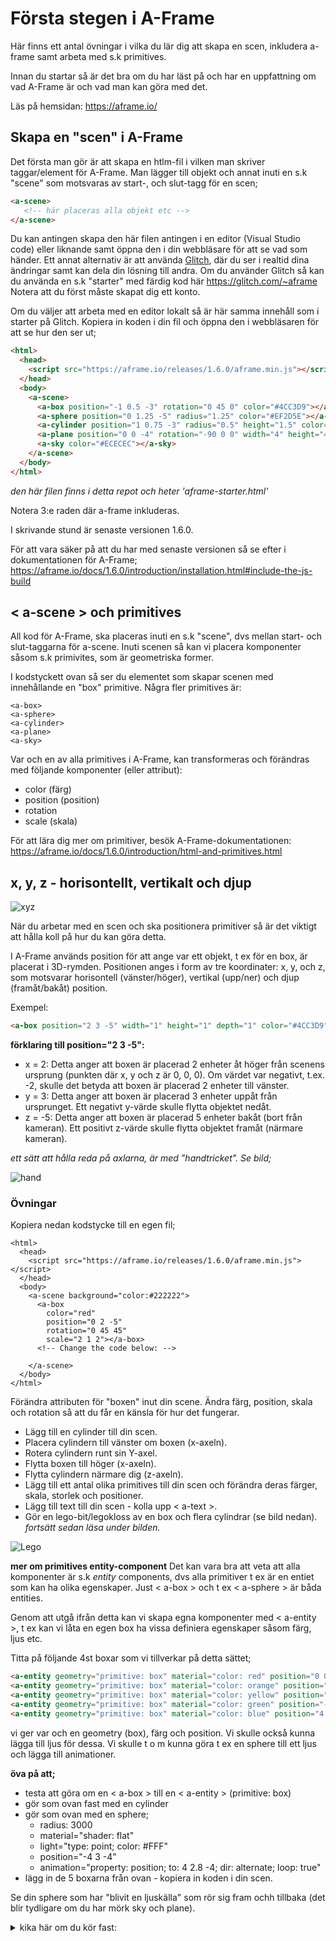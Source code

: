 # Första stegen i A-Frame

Här finns ett antal övningar i vilka du lär dig att skapa en scen, inkludera a-frame samt arbeta med s.k primitives.

Innan du startar så är det bra om du har läst på och har en uppfattning om vad A-Frame är och vad man kan göra med det.

Läs på hemsidan: https://aframe.io/


## Skapa en "scen" i A-Frame

Det första man gör är att skapa en htlm-fil i vilken man skriver taggar/element för A-Frame.
Man lägger till objekt och annat inuti en s.k "scene" som motsvaras av start-, och slut-tagg för en scen;
```html
<a-scene>
   <!-- här placeras alla objekt etc -->
</a-scene>
```

Du kan antingen skapa den här filen antingen i en editor (Visual Studio code) eller liknande samt öppna den i din webbläsare för att se vad som händer.
Ett annat alternativ är att använda [Glitch](https://glitch.com/), där du ser i realtid dina ändringar samt kan dela din lösning till andra. Om du använder Glitch så kan du använda en s.k "starter" med färdig kod här https://glitch.com/~aframe
Notera att du först måste skapat dig ett konto.


Om du väljer att arbeta med en editor lokalt så är här samma innehåll som i starter på Glitch. Kopiera in koden i din fil och öppna den i webbläsaren för att se hur den ser ut;
```html
<html>
  <head>
    <script src="https://aframe.io/releases/1.6.0/aframe.min.js"></script>
  </head>
  <body>
    <a-scene>
      <a-box position="-1 0.5 -3" rotation="0 45 0" color="#4CC3D9"></a-box>
      <a-sphere position="0 1.25 -5" radius="1.25" color="#EF2D5E"></a-sphere>
      <a-cylinder position="1 0.75 -3" radius="0.5" height="1.5" color="#FFC65D"></a-cylinder>
      <a-plane position="0 0 -4" rotation="-90 0 0" width="4" height="4" color="#7BC8A4"></a-plane>
      <a-sky color="#ECECEC"></a-sky>
    </a-scene>
  </body>
</html>
```
*den här filen finns i detta repot och heter 'aframe-starter.html'*


Notera 3:e raden där a-frame inkluderas.

I skrivande stund är senaste versionen 1.6.0.

För att vara säker på att du har med senaste versionen så se efter i dokumentationen för A-Frame;
https://aframe.io/docs/1.6.0/introduction/installation.html#include-the-js-build


## < a-scene > och primitives

All kod för A-Frame, ska placeras inuti en s.k "scene", dvs mellan start- och slut-taggarna för a-scene.
Inuti scenen så kan vi placera komponenter såsom s.k primivites, som är geometriska former.

I kodstyckett ovan så ser du elementet **<a-scene>** som skapar scenen med innehållande en "box" primitive. Några fler primitives är:

```
<a-box>
<a-sphere>
<a-cylinder>
<a-plane>
<a-sky>
```

Var och en av alla primitives i A-Frame, kan transformeras och förändras med följande komponenter (eller attribut):

- color (färg)
- position (position)
- rotation
- scale (skala)
  

För att lära dig mer om primitiver, besök A-Frame-dokumentationen: https://aframe.io/docs/1.6.0/introduction/html-and-primitives.html

## **x, y, z** - horisontellt, vertikalt och djup 

![xyz](https://github.com/mattische/aframe-intro/blob/a52534502c254b88356c99fb290c525327cabd4b/0%20-%20start/xyz.png)

När du arbetar med en scen och ska positionera primitiver så är det viktigt att hålla koll på hur du kan göra detta. 

I A-Frame används position för att ange var ett objekt, t ex för en box, är placerat i 3D-rymden. Positionen anges i form av tre koordinater: x, y, och z, som motsvarar horisontell (vänster/höger), vertikal (upp/ner) och djup (framåt/bakåt) position.

Exempel:
```html
<a-box position="2 3 -5" width="1" height="1" depth="1" color="#4CC3D9"></a-box>
```

**förklaring till position="2 3 -5":**

- x = 2: Detta anger att boxen är placerad 2 enheter åt höger från scenens ursprung (punkten där x, y och z är 0, 0, 0). Om värdet var negativt, t.ex. -2, skulle det betyda att boxen är placerad 2 enheter till vänster.
- y = 3: Detta anger att boxen är placerad 3 enheter uppåt från ursprunget. Ett negativt y-värde skulle flytta objektet nedåt.
- z = -5: Detta anger att boxen är placerad 5 enheter bakåt (bort från kameran). Ett positivt z-värde skulle flytta objektet framåt (närmare kameran).

*ett sätt att hålla reda på axlarna, är med "handtricket". Se bild;*

![hand](https://github.com/mattische/aframe-intro/blob/1168dff93f021595e7a82a9f20eb3b8e44cd5633/0%20-%20start/hand.png)


### Övningar 

Kopiera nedan kodstycke till en egen fil;

```
<html>
  <head>
    <script src="https://aframe.io/releases/1.6.0/aframe.min.js"></script>
  </head>
  <body>
    <a-scene background="color:#222222">
      <a-box 
        color="red" 
        position="0 2 -5"
        rotation="0 45 45"
        scale="2 1 2"></a-box>
      <!-- Change the code below: -->
      
    </a-scene>
  </body>
</html>
```

Förändra attributen för "boxen" <a-box> inut din scene.
Ändra färg, position, skala och rotation så att du får en känsla för hur det fungerar.

- Lägg till en cylinder till din scen.
- Placera cylindern till vänster om boxen (x-axeln).
- Rotera cylindern runt sin Y-axel.
- Flytta boxen till höger (x-axeln).
- Flytta cylindern närmare dig (z-axeln).
- Lägg till ett antal olika primitives till din scen och förändra deras färger, skala, storlek och positioner.
- Lägg till text till din scen - kolla upp < a-text >.
- Gör en lego-bit/legokloss av en box och flera cylindrar (se bild nedan).
*fortsätt sedan läsa under bilden.*



![Lego](https://github.com/mattische/aframe-intro/blob/8357b4ef4eb2556fb6c25d4a96cdd3087fd362f1/0%20-%20start/lego.jpg)

**mer om primitives entity-component**
Det kan vara bra att veta att alla komponenter är s.k *entity* components, dvs alla primitiver t ex är en entiet som kan ha olika egenskaper. Just < a-box > och t ex < a-sphere > är båda entities.

Genom att utgå ifrån detta kan vi skapa egna komponenter med < a-entity >, t ex kan vi låta en egen box ha vissa definiera egenskaper såsom färg, ljus etc. 

Titta på följande 4st boxar som vi tillverkar på detta sättet;
```html
<a-entity geometry="primitive: box" material="color: red" position="0 0.5 -10"></a-entity>
<a-entity geometry="primitive: box" material="color: orange" position="-2 0.5 -8"></a-entity>
<a-entity geometry="primitive: box" material="color: yellow" position="2 0.5 -8"></a-entity>
<a-entity geometry="primitive: box" material="color: green" position="-4 0.5 -6"></a-entity>
<a-entity geometry="primitive: box" material="color: blue" position="4 0.5 -6"></a-entity>
```
vi ger var och en geometry (box), färg och position.
Vi skulle också kunna lägga till ljus för dessa. Vi skulle t o m kunna göra t ex en sphere till ett ljus och lägga till animationer.

**öva på att;**
- testa att göra om en < a-box > till en < a-entity > (primitive: box)
- gör som ovan fast med en cylinder
- gör som ovan med en sphere;
   - radius: 3000 
   - material="shader: flat"
   - light="type: point; color: #FFF"
   - position="-4 3 -4"
   - animation="property: position; to: 4 2.8 -4; dir: alternate; loop: true"
- lägg in de 5 boxarna från ovan - kopiera in koden i din scen. 

Se din sphere som har "blivit en ljuskälla" som rör sig fram ochh tillbaka (det blir tydligare om du har mörk sky och plane).


<details>
  <summary>kika här om du kör fast:</summary>

  ```html
<a-entity id="lightSphere" geometry="primitive: sphere; radius: 0.2" material="shader: flat" light="type: point; color: #FFF" position="-4 3 -4"
               animation="property: position; to: 4 2.8 -4; dir: alternate; loop: true"></a-entity>
```
</details>
